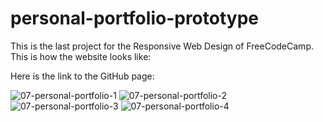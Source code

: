 # personal-portfolio-prototype

This is the last project for the Responsive Web Design of FreeCodeCamp. This is how the website looks like:

Here is the link to the GitHub page: 

![07-personal-portfolio-1](https://github.com/FerRuizDevp/personal-portfolio-prototype/assets/117100019/baba4454-a74d-471c-8807-8f58d34f96e1)
![07-personal-portfolio-2](https://github.com/FerRuizDevp/personal-portfolio-prototype/assets/117100019/016df064-5695-44f4-bff8-5feeb123c8e5)
![07-personal-portfolio-3](https://github.com/FerRuizDevp/personal-portfolio-prototype/assets/117100019/019fb7cd-943a-4673-8728-a84451e0ed97)
![07-personal-portfolio-4](https://github.com/FerRuizDevp/personal-portfolio-prototype/assets/117100019/6881e62a-a3b8-4994-a461-6d4d6dc6030d)
